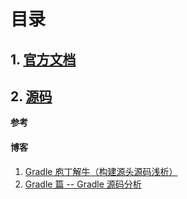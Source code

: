 # 目录
## 1. [官方文档](https://github.com/Sev-Night/source-code-reading/blob/main/Gradle/official-documentation.md)
## 2. [源码](https://github.com/gradle/gradle)


**参考**
#### 博客
1. [Gradle 庖丁解牛（构建源头源码浅析）](https://blog.csdn.net/yanbober/article/details/60584621)
2. [Gradle 篇 -- Gradle 源码分析](https://zhuanlan.zhihu.com/p/67842670)

